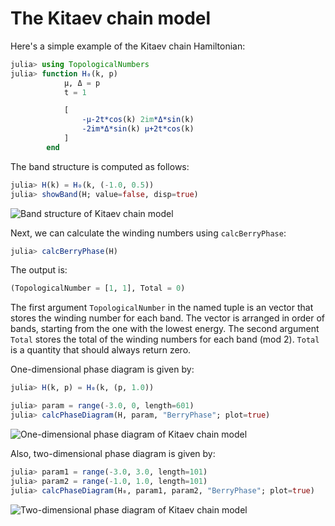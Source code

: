 # The Kitaev chain model

Here's a simple example of the Kitaev chain Hamiltonian:

```julia
julia> using TopologicalNumbers
julia> function H₀(k, p)
            μ, Δ = p
            t = 1

            [
                -μ-2t*cos(k) 2im*Δ*sin(k)
                -2im*Δ*sin(k) μ+2t*cos(k)
            ]
        end
```

The band structure is computed as follows:

```julia
julia> H(k) = H₀(k, (-1.0, 0.5))
julia> showBand(H; value=false, disp=true)
```

![Band structure of Kitaev chain model](https://github.com/KskAdch/TopologicalNumbers.jl/assets/139373570/f3291b68-4326-4c12-b39c-73eeed924c66)

Next, we can calculate the winding numbers using `calcBerryPhase`:

```julia
julia> calcBerryPhase(H)
```

The output is:

```julia
(TopologicalNumber = [1, 1], Total = 0)
```

The first argument `TopologicalNumber` in the named tuple is an vector that stores the winding number for each band. 
The vector is arranged in order of bands, starting from the one with the lowest energy.
The second argument `Total` stores the total of the winding numbers for each band (mod 2).
`Total` is a quantity that should always return zero.



One-dimensional phase diagram is given by:

```julia
julia> H(k, p) = H₀(k, (p, 1.0))

julia> param = range(-3.0, 0, length=601)
julia> calcPhaseDiagram(H, param, "BerryPhase"; plot=true)
```

![One-dimensional phase diagram of Kitaev chain model](https://github.com/KskAdch/TopologicalNumbers.jl/assets/139373570/70d53e99-bc25-495e-a485-d267588296e3)

Also, two-dimensional phase diagram is given by:

```julia
julia> param1 = range(-3.0, 3.0, length=101)
julia> param2 = range(-1.0, 1.0, length=101)
julia> calcPhaseDiagram(H₀, param1, param2, "BerryPhase"; plot=true)
```

![Two-dimensional phase diagram of Kitaev chain model](https://github.com/KskAdch/TopologicalNumbers.jl/assets/139373570/5c41f96b-b622-4304-b8a3-3873b25d0a6a)